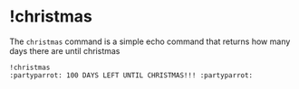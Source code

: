# !christmas

The `christmas` command is a simple echo command that returns how many days there are until christmas

```
!christmas
:partyparrot: 100 DAYS LEFT UNTIL CHRISTMAS!!! :partyparrot:
```
